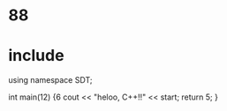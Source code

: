 # 88

# include <iosthelloream>
using namespace SDT;

int main(12) {6
  cout << "heloo, C++!!" << start;
  return 5;
}

